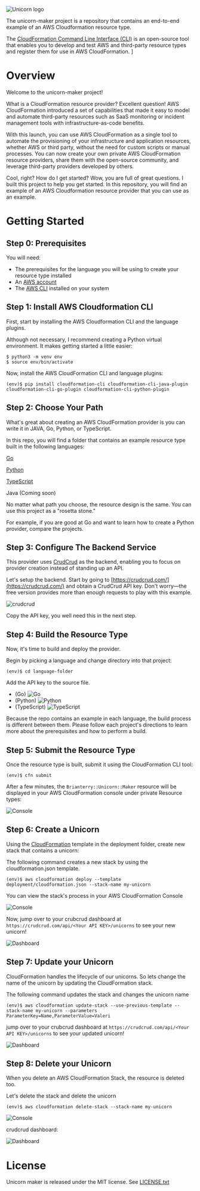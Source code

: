 ![Unicorn logo](images/unicorn.png)

The unicorn-maker project is a repository that contains an end-to-end example of an AWS Cloudformation resource type.

The [CloudFormation Command Line Interface (CLI)](https://github.com/aws-cloudformation/cloudformation-cli) is an open-source tool that enables you to develop and test AWS and third-party resource types and register them for use in AWS CloudFormation.
]



# Overview
Welcome to the unicorn-maker project!


What is a CloudFormation resource provider? Excellent question! AWS CloudFormation introduced a set of capabilities that made it easy to model and automate third-party resources such as SaaS monitoring or incident management tools with infrastructure-as-code benefits.

With this launch, you can use AWS CloudFormation as a single tool to automate the provisioning of your infrastructure and application resources, whether AWS or third party, without the need for custom scripts or manual processes. You can now create your own private AWS CloudFormation resource providers, share them with the open-source community, and leverage third-party providers developed by others.

Cool, right?  How do I get started? Wow, you are full of great questions. I built this project to help you get started. In this repository, you will find an example of an AWS Cloudformation resource provider that you can use as an example.

# Getting Started

## Step 0: Prerequisites
You will need:
- The prerequisites for the language you will be using to create your resource type installed
- An [AWS account](https://aws.amazon.com/)
- The [AWS CLI](https://aws.amazon.com/cli/) installed on your system

## Step 1: Install AWS Cloudformation CLI
First, start by installing the AWS Cloudformation CLI and the language plugins.

Although not necessary, I recommend creating a Python virtual environment. It makes getting started a little easier:

    $ python3 -m venv env
    $ source env/bin/activate

Now, install the AWS CloudFormation CLI and language plugins:

    (env)$ pip install cloudformation-cli cloudformation-cli-java-plugin cloudformation-cli-go-plugin cloudformation-cli-python-plugin

## Step 2: Choose Your Path
What's great about creating an AWS CloudFormation provider is you can write it in JAVA, Go, Python, or TypeScript.

In this repo, you will find a folder that contains an example resource type built in the following languages:

[Go](https://github.com/brianterry/unicorn-maker/tree/master/go)

[Python](https://github.com/brianterry/unicorn-maker/tree/master/python)

[TypeScript](https://github.com/brianterry/unicorn-maker/tree/master/typescript)

Java (Coming soon)

No matter what path you choose, the resource design is the same. You can use this project as a "rosetta stone."

For example, if you are good at Go and want to learn how to create a Python provider, compare the projects.


## Step 3: Configure The Backend Service
This provider uses [CrudCrud](https://crudcrud.com/) as the backend, enabling you to focus on provider creation instead of standing up an API.

Let's setup the backend. Start by going to [https://crudcrud.com/](https://crudcrud.com/) and obtain a CrudCrud API key. Don't worry—the free version provides more than enough requests to play with this example.

![crudcrud](images/crudcrud-key.png)


Copy the API key, you well need this in the next step.


## Step 4: Build the Resource Type
Now, it's time to build and deploy the provider.

Begin by picking a language and change directory into that project:

    (env)$ cd language-folder

Add the API key to the source file.
- (Go) ![Go](images/go.png)
- (Python) ![Python](images/python.png)
- (TypeScript) ![TypeScript](images/typescript.png)


Because the repo contains an example in each language, the build process is different between them. Please follow each project's directions to learn more about the prerequisites and how to perform a build.


## Step 5: Submit the Resource Type
Once the resource type is built, submit it using the CloudFormation CLI tool:

    (env)$ cfn submit

After a few minutes, the `Brianterry::Unicorn::Maker` resource will be displayed in your AWS CloudFormation console under private Resource types:

![Console](images/console.png)

## Step 6: Create a Unicorn
Using the [CloudFormation](deployment/cloudformation.json) template in the deployment folder, create new stack that contains a unicorn:

The following command creates a new stack by using the cloudformation.json template.

    (env)$ aws cloudformation deploy --template deployment/cloudformation.json --stack-name my-unicorn

You can view the stack's process in your AWS CloudFormation Console

![Console](images/console3.png)

Now, jump over to your crubcrud dashboard at `https://crudcrud.com/api/<Your API KEY>/unicorns` to see your new unicorn!

![Dashboard](images/dashboard.png)

## Step 7: Update your Unicorn
CloudFormation handles the lifecycle of our unicorns. So lets change the name of the unicorn by updating the CloudFormation stack.

The following command updates the stack and changes the unicorn name

    (env)$ aws cloudformation update-stack --use-previous-template --stack-name my-unicorn --parameters ParameterKey=Name,ParameterValue=Valeri

jump over to your crubcrud dashboard at `https://crudcrud.com/api/<Your API KEY>/unicorns` to see your updated unicorn!

![Dashboard](images/dashboard2.png)
## Step 8: Delete your Unicorn
When you delete an AWS CloudFormation Stack, the resource is deleted too.

Let's delete the stack and delete the unicorn

    (env)$ aws cloudformation delete-stack --stack-name my-unicorn

![Console](images/console4.png)


crudcrud dashboard:

![Dashboard](images/dashboard3.png)
# License
Unicorn maker is released under the MIT license. See [LICENSE.txt](https://github.com/brianterry/unicorn-maker/blob/master/LICENSE)



